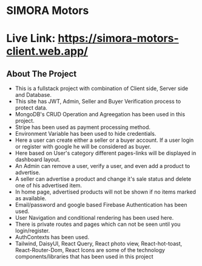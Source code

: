 # SIMORA Motors

# Live Link: https://simora-motors-client.web.app/

## About The Project

* This is a fullstack project with combination of Client side, Server side and Database.
* This site has JWT, Admin, Seller and Buyer Verification process to protect data.
* MongoDB's CRUD Operation and Agreegation has been used in this project.
* Stripe has been used as payment processing method.
* Environment Variable has been used to hide credentials.
* Here a user can create either a seller or a buyer account. If a user login or register with google he will be considered as buyer.
* Here based on User's  category different pages-links will be displayed in dashboard layout.
* An Admin can remove a user, verify a user, and even add a product to advertise.
* A seller can advertise a product and change it's sale status and delete one of his advertised item.
* In home page, advertised products will not be shown if no items marked as available.  
* Email/password and google based Firebase Authentication has been used.
* User Navigation and conditional rendering has been used here.
* There is private routes and pages which can not be seen until you login/register.
* AuthContexts has been used.
* Tailwind, DaisyUI, React Query, React photo view, React-hot-toast, React-Router-Dom, React Icons are some of the technology components/libraries that has been used in this project
